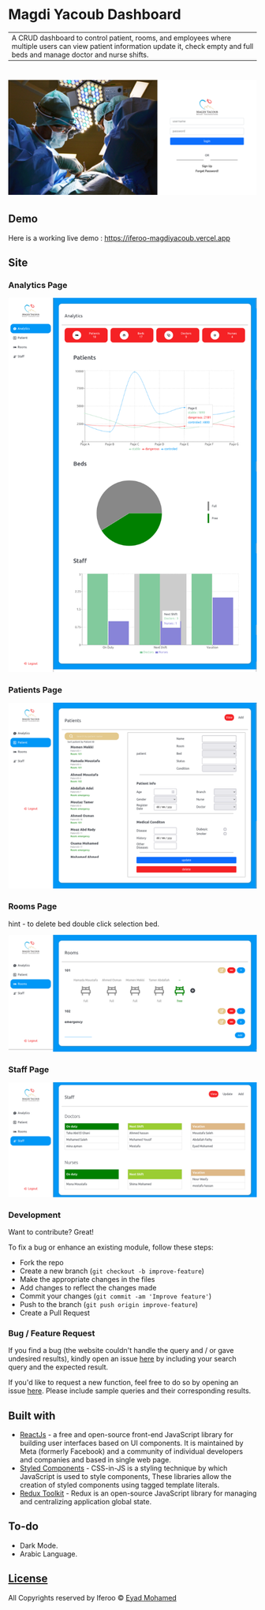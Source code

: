# Magdi Yacoub Dashboard

<table>
<tr>
<td>
A CRUD dashboard to control patient, rooms, and employees where multiple users can view patient
information update it, check empty and full beds and manage doctor and nurse shifts.
</td>
</tr>
</table>

# ![Dashboard](https://github.com/iferoo/magdiyacoub-dashboard/blob/master/src/imeges/login.png)

## Demo

Here is a working live demo : https://iferoo-magdiyacoub.vercel.app

## Site

### Analytics Page

![](https://github.com/iferoo/magdiyacoub-dashboard/blob/master/src/imeges/analytics.png)

### Patients Page

![](https://github.com/iferoo/magdiyacoub-dashboard/blob/master/src/imeges/patients.png)

### Rooms Page

hint - to delete bed double click selection bed.

![](https://github.com/iferoo/magdiyacoub-dashboard/blob/master/src/imeges/rooms.png)

### Staff Page

![](https://github.com/iferoo/magdiyacoub-dashboard/blob/master/src/imeges/staff.png)

<!-- ## Mobile support

The WebApp is compatible with devices of all sizes and all OS's, and consistent improvements are being made.

![](https://iharsh234.github.io/WebApp/images/demo/mobile.png)

## [Usage](https://iharsh234.github.io/WebApp/) -->

### Development

Want to contribute? Great!

To fix a bug or enhance an existing module, follow these steps:

- Fork the repo
- Create a new branch (`git checkout -b improve-feature`)
- Make the appropriate changes in the files
- Add changes to reflect the changes made
- Commit your changes (`git commit -am 'Improve feature'`)
- Push to the branch (`git push origin improve-feature`)
- Create a Pull Request

### Bug / Feature Request

If you find a bug (the website couldn't handle the query and / or gave undesired results), kindly open an issue [here](https://iferoo.vercel.app/) by including your search query and the expected result.

If you'd like to request a new function, feel free to do so by opening an issue [here](https://iferoo.vercel.app/). Please include sample queries and their corresponding results.

## Built with

- [ReactJs](https://reactjs.org/) - a free and open-source front-end JavaScript library for building user interfaces based on UI components. It is maintained by Meta (formerly Facebook) and a community of individual developers and companies and based in single web page.
- [Styled Components](https://styled-components.com/) - CSS-in-JS is a styling technique by which JavaScript is used to style components, These libraries allow the creation of styled components using tagged template literals.
- [Redux Toolkit](https://redux-toolkit.js.org/) - Redux is an open-source JavaScript library for managing and centralizing application global state.

## To-do

- Dark Mode.
- Arabic Language.

<!-- ## Team

| [![Harsh Vijay](https://avatars1.githubusercontent.com/u/12688534?v=3&s=144)](https://github.com/iharsh234) | [![Quandl.com](https://github.com/iharsh234/WebApp/blob/master/images/quandl.jpg)](https://www.quandl.com/) |
| ----------------------------------------------------------------------------------------------------------- | ----------------------------------------------------------------------------------------------------------- |
| [Harsh Vijay ](https://github.com/iharsh234)                                                                | [Quandl](https://www.quandl.com)                                                                            | -->

## [License]()
<!-- https://github.com/iharsh234/WebApp/blob/master/LICENSE.md -->
All Copyrights reserved by Iferoo © [Eyad Mohamed](https://github.com/iferoo)
